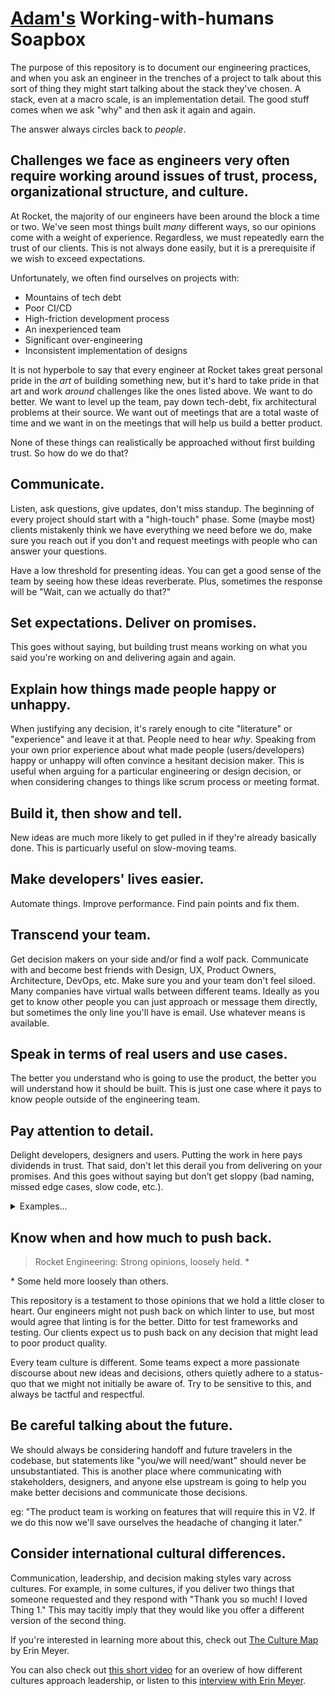 # [Adam's](https://github.com/afraser) Working-with-humans Soapbox

The purpose of this repository is to document our engineering practices, and when you ask an engineer in the trenches of a project to talk about this sort of thing they might start talking about the stack they've chosen. A stack, even at a macro scale, is an implementation detail. The good stuff comes when we ask "why" and then ask it again and again.

The answer always circles back to _people_.

## Challenges we face as engineers very often require working around issues of trust, process, organizational structure, and culture.

At Rocket, the majority of our engineers have been around the block a time or two. We've seen most things built _many_ different ways, so our opinions come with a weight of experience. Regardless, we must repeatedly earn the trust of our clients. This is not always done easily, but it is a prerequisite if we wish to exceed expectations.

Unfortunately, we often find ourselves on projects with:

- Mountains of tech debt
- Poor CI/CD
- High-friction development process
- An inexperienced team
- Significant over-engineering
- Inconsistent implementation of designs

It is not hyperbole to say that every engineer at Rocket takes great personal pride in the _art_ of building something new, but it's hard to take pride in that art and work _around_ challenges like the ones listed above. We want to do better. We want to level up the team, pay down tech-debt, fix architectural problems at their source. We want out of meetings that are a total waste of time and we want in on the meetings that will help us build a better product.

None of these things can realistically be approached without first building trust. So how do we do that?

## Communicate.

Listen, ask questions, give updates, don't miss standup. The beginning of every project should start with a "high-touch" phase. Some (maybe most) clients mistakenly think we have everything we need before we do, make sure you reach out if you don't and request meetings with people who can answer your questions.

Have a low threshold for presenting ideas. You can get a good sense of the team by seeing how these ideas reverberate. Plus, sometimes the response will be "Wait, can we actually do that?"

## Set expectations. Deliver on promises.

This goes without saying, but building trust means working on what you said you're working on and delivering again and again.

## Explain how things made people happy or unhappy.

When justifying any decision, it's rarely enough to cite "literature" or "experience" and leave it at that. People need to hear _why_. Speaking from your own prior experience about what made people (users/developers) happy or unhappy will often convince a hesitant decision maker. This is useful when arguing for a particular engineering or design decision, or when considering changes to things like scrum process or meeting format.

## Build it, then show and tell.

New ideas are much more likely to get pulled in if they're already basically done. This is particuarly useful on slow-moving teams.

## Make developers' lives easier.

Automate things. Improve performance. Find pain points and fix them.

## Transcend your team.

Get decision makers on your side and/or find a wolf pack. Communicate with and become best friends with Design, UX, Product Owners, Architecture, DevOps, etc. Make sure you and your team don't feel siloed. Many companies have virtual walls between different teams. Ideally as you get to know other people you can just approach or message them directly, but sometimes the only line you'll have is email. Use whatever means is available.

## Speak in terms of real users and use cases.

The better you understand who is going to use the product, the better you will understand how it should be built. This is just one case where it pays to know people outside of the engineering team.

## Pay attention to detail.

Delight developers, designers and users. Putting the work in here pays dividends in trust. That said, don't let this derail you from delivering on your promises. And this goes without saying but don’t get sloppy (bad naming, missed edge cases, slow code, etc.).

<details>
  <summary>Examples...</summary>

  - Think hard about naming.
  - Use sensible abstractions and try to write “idiomatic” code adhering to framework patterns.
  - Provide sensible error handling for developers and users.
  - Always consider worst-case performance.
  - Always have a [SSOT](https://en.wikipedia.org/wiki/Single_source_of_truth).
  - Write unit tests.
  - Make it easy for developers to get the application running locally.
  - Avoid hacks and “magic numbers”.
    - If you can’t, leave notes in comments for future travellers.
  - Employ responsive styles and sensible css transitions.
  - Optimize for the intended platform and user: Phone or desktop? Consumer or professional?
  - Consider keyboard accessibility and shortcuts.
    - esc key closes modals, click-away dismisses popovers, etc
    - All UI (minimally links, buttons and inputs) should be keyboard accessible
  - Consider hover/focus/active states.
</details>

## Know when and how much to push back.

> Rocket Engineering: Strong opinions, loosely held. *

\* Some held more loosely than others.

This repository is a testament to those opinions that we hold a little closer to heart. Our engineers might not push back on which linter to use, but most would agree that linting is for the better. Ditto for test frameworks and testing. Our clients expect us to push back on any decision that might lead to poor product quality.

Every team culture is different. Some teams expect a more passionate discourse about new ideas and decisions, others quietly adhere to a status-quo that we might not initially be aware of. Try to be sensitive to this, and always be tactful and respectful.

## Be careful talking about the future.

We should always be considering handoff and future travelers in the codebase, but statements like "you/we will need/want" should never be unsubstantiated. This is another place where communicating with stakeholders, designers, and anyone else upstream is going to help you make better decisions and communicate those decisions.

eg: "The product team is working on features that will require this in V2. If we do this now we'll save ourselves the headache of changing it later."

## Consider international cultural differences.

Communication, leadership, and decision making styles vary across cultures. For example, in some cultures, if you deliver two things that someone requested and they respond with "Thank you so much! I loved Thing 1." This may tacitly imply that they would like you offer a different version of the second thing.

If you're interested in learning more about this, check out [The Culture Map](https://erinmeyer.com/books/the-culture-map/) by Erin Meyer.

You can also check out [this short video](https://hbr.org/video/embed/5476393165001/how-cultures-across-the-world-approach-leadership) for an overiew of how different cultures approach leadership, or listen to this [interview with Erin Meyer](https://armchairexpertpod.com/pods/erin-meyer).
